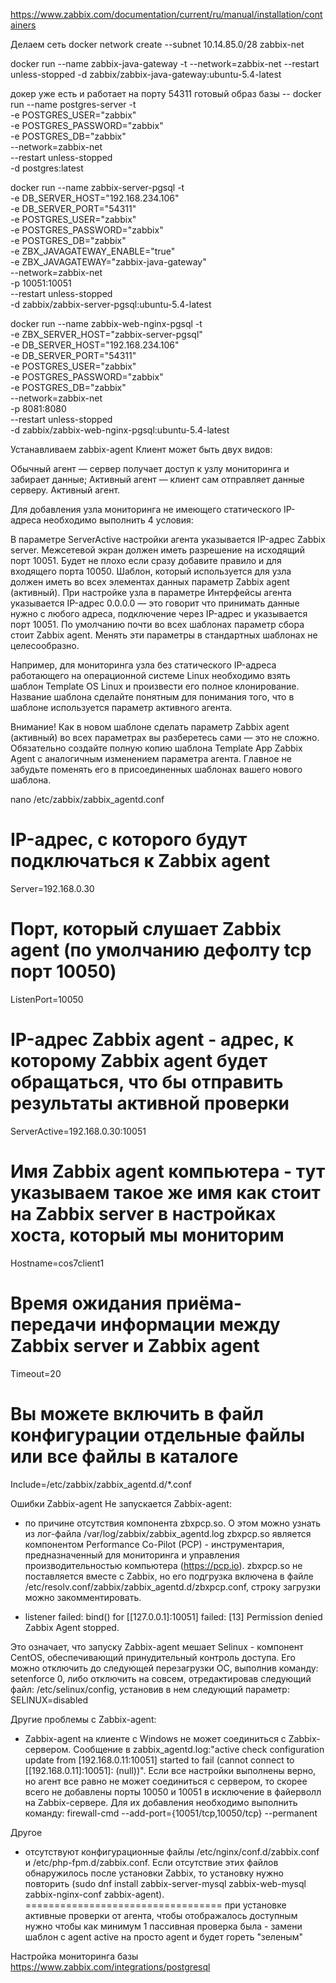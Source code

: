https://www.zabbix.com/documentation/current/ru/manual/installation/containers

Делаем сеть 
docker network create --subnet 10.14.85.0/28 zabbix-net

docker run --name zabbix-java-gateway -t  --network=zabbix-net --restart unless-stopped -d zabbix/zabbix-java-gateway:ubuntu-5.4-latest

докер уже есть и работает на порту 54311
готовый образ базы --
docker run --name postgres-server -t \
-e POSTGRES_USER="zabbix" \
-e POSTGRES_PASSWORD="zabbix" \
-e POSTGRES_DB="zabbix" \
--network=zabbix-net \
--restart unless-stopped \
-d postgres:latest


docker run --name zabbix-server-pgsql -t \
             -e DB_SERVER_HOST="192.168.234.106" \
             -e DB_SERVER_PORT="54311" \
             -e POSTGRES_USER="zabbix" \
             -e POSTGRES_PASSWORD="zabbix" \
             -e POSTGRES_DB="zabbix" \
             -e ZBX_JAVAGATEWAY_ENABLE="true" \
             -e ZBX_JAVAGATEWAY="zabbix-java-gateway" \
             --network=zabbix-net \
             -p 10051:10051 \
             --restart unless-stopped \
             -d zabbix/zabbix-server-pgsql:ubuntu-5.4-latest

docker run --name zabbix-web-nginx-pgsql -t \
-e ZBX_SERVER_HOST="zabbix-server-pgsql" \
-e DB_SERVER_HOST="192.168.234.106" \
-e DB_SERVER_PORT="54311" \
-e POSTGRES_USER="zabbix" \
-e POSTGRES_PASSWORD="zabbix" \
-e POSTGRES_DB="zabbix" \
--network=zabbix-net \
-p 8081:8080 \
--restart unless-stopped \
-d zabbix/zabbix-web-nginx-pgsql:ubuntu-5.4-latest

Устанавливаем zabbix-agent
Клиент может быть двух видов:

Обычный агент — сервер получает доступ к узлу мониторинга и забирает данные;
Активный агент — клиент сам отправляет данные серверу.
Активный агент.

Для добавления узла мониторинга не имеющего статического IP-адреса необходимо выполнить 4 условия:

В параметре ServerActive настройки агента указывается IP-адрес Zabbix server.
Межсетевой экран должен иметь разрешение на исходящий порт 10051. Будет не плохо если сразу добавите правило и для входящего порта 10050.
Шаблон, который используется для узла должен иметь во всех элементах данных параметр Zabbix agent (активный).
При настройке узла в параметре Интерфейсы агента указывается IP-адрес 0.0.0.0 — это говорит что принимать данные нужно с любого адреса, подключение через IP-адрес и указывается порт 10051.
По умолчанию почти во всех шаблонах параметр сбора стоит Zabbix agent. Менять эти параметры в стандартных шаблонах не целесообразно.

Например, для мониторинга узла без статического IP-адреса работающего на операционной системе Linux необходимо взять шаблон Template OS Linux и произвести его полное клонирование. Название шаблона сделайте понятным для понимания того, что в шаблоне используется параметр активного агента.

Внимание! Как в новом шаблоне сделать параметр Zabbix agent (активный) во всех параметрах вы разберетесь сами — это не сложно. Обязательно создайте полную копию шаблона Template App Zabbix Agent с аналогичным изменением параметра агента. Главное не забудьте поменять его в присоединенных шаблонах вашего нового шаблона.

nano /etc/zabbix/zabbix_agentd.conf
# IP-адрес, с которого будут подключаться к Zabbix agent
Server=192.168.0.30
# Порт, который слушает Zabbix agent (по умолчанию дефолту tcp порт 10050)
ListenPort=10050
# IP-адрес Zabbix agent - адрес, к которому Zabbix agent будет обращаться, что бы отправить результаты активной проверки
ServerActive=192.168.0.30:10051
# Имя Zabbix agent компьютера - тут указываем такое же имя как стоит на Zabbix server в настройках хоста, который мы мониторим
Hostname=cos7client1
# Время ожидания приёма-передачи информации между Zabbix server и Zabbix agent
Timeout=20
# Вы можете включить в файл конфигурации отдельные файлы или все файлы в каталоге
Include=/etc/zabbix/zabbix_agentd.d/*.conf





Ошибки 
Zabbix-agent
Не запускается Zabbix-agent:

- по причине отсутствия компонента zbxpcp.so. О этом можно узнать из лог-файла /var/log/zabbix/zabbix_agentd.log zbxpcp.so является компонентом Performance Co-Pilot (PCP) - инструментария, предназначенный для мониторинга и управления производительностью компьютера (https://pcp.io). zbxpcp.so не поставляется вместе с Zabbix, но его подгрузка включена в файле /etc/resolv.conf/zabbix/zabbix_agentd.d/zbxpcp.conf, строку загрузки можно закомментировать.


- listener failed: bind() for [[127.0.0.1]:10051] failed: [13] Permission denied Zabbix Agent stopped.

Это означает, что запуску Zabbix-agent мешает Selinux - компонент CentOS, обеспечивающий принудительный контроль доступа. Его можно отключить до следующей перезагрузки ОС, выполнив команду: setenforce 0, либо отключить на совсем, отредактировав следующий файл: /etc/selinux/config, установив в нем следующий параметр: SELINUX=disabled


Другие проблемы с Zabbix-agent:

- Zabbix-agent на клиенте с Windows не может соединиться с Zabbix-сервером. Сообщение в zabbix_agentd.log:"active check configuration update from [192.168.0.11:10051] started to fail (cannot connect to [[192.168.0.11]:10051]: (null))". Если все настройки выполнены верно, но агент все равно не может соединиться с сервером, то скорее всего не добавлены порты 10050 и 10051 в исключение в файерволл на Zabbix-сервере. Для их добавления необходимо выполнить команду: firewall-cmd --add-port={10051/tcp,10050/tcp} --permanent

Другое
- отсутствуют конфигурационные файлы /etc/nginx/conf.d/zabbix.conf и /etc/php-fpm.d/zabbix.conf. Если отсутствие этих файлов обнаружилось после установки Zabbix, то установку нужно повторить (sudo dnf install zabbix-server-mysql zabbix-web-mysql zabbix-nginx-conf zabbix-agent).
==================================
при установке активные проверки от агента, чтобы отображалось доступным нужно чтобы как минимум 1 пассивная проверка была - замени шаблон с agent active на просто agent и будет гореть "зеленым"

Настройка мониторинга базы
https://www.zabbix.com/integrations/postgresql
